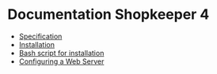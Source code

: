 Documentation Shopkeeper 4
==========================

* [Specification](https://github.com/andchir/shopkeeper4/wiki/Specification)
* [Installation](https://github.com/andchir/shopkeeper4/wiki/Installation)
* [Bash script for installation](https://github.com/andchir/shopkeeper4/wiki/Bash-script-for-installation)
* [Configuring a Web Server](https://github.com/andchir/shopkeeper4/wiki/Configuring-a-Web-Server)
